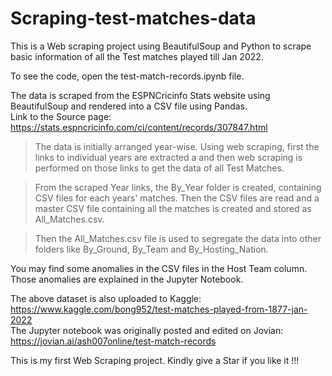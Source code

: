 # Scraping-test-matches-data
This is a Web scraping project using BeautifulSoup and Python to scrape basic information of all the Test matches played till Jan 2022. 

To see the code, open the test-match-records.ipynb file.

The data is scraped from the ESPNCricinfo Stats website using BeautifulSoup and rendered into a CSV file using Pandas.<br>
Link to the Source page: https://stats.espncricinfo.com/ci/content/records/307847.html 

> The data is initially arranged year-wise. Using web scraping, first the links to individual years are extracted a and then web scraping is performed on those links to get the data of all Test Matches.

> From the scraped Year links, the By_Year folder is created, containing CSV files for each years' matches. Then the CSV files are read and a master CSV file containing all the matches is created and stored as All_Matches.csv.

> Then the All_Matches.csv file is used to segregate the data into other folders like By_Ground, By_Team and By_Hosting_Nation.

You may find some anomalies in the CSV files in the Host Team column. Those anomalies are explained in the Jupyter Notebook.

The above dataset is also uploaded to Kaggle: https://www.kaggle.com/bong952/test-matches-played-from-1877-jan-2022 <br>
The Jupyter notebook was originally posted and edited on Jovian: https://jovian.ai/ash007online/test-match-records

This is my first Web Scraping project. Kindly give a Star if you like it !!!
